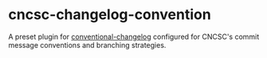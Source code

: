 # cncsc-changelog-convention

A preset plugin for [conventional-changelog](https://github.com/conventional-changelog/conventional-changelog) configured for
CNCSC's commit message conventions and branching strategies.
